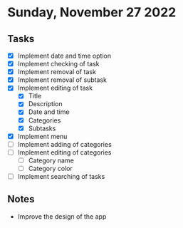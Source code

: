 # Sunday, November 27 2022

## Tasks

-   [x] Implement date and time option
-   [x] Implement checking of task
-   [x] Implement removal of task
-   [x] Implement removal of subtask
-   [x] Implement editing of task
    -   [x] Title
    -   [x] Description
    -   [x] Date and time
    -   [x] Categories
    -   [x] Subtasks
-   [x] Implement menu
-   [ ] Implement adding of categories
-   [ ] Implement editing of categories
    -   [ ] Category name
    -   [ ] Category color
-   [ ] Implement searching of tasks

## Notes

-   Improve the design of the app
